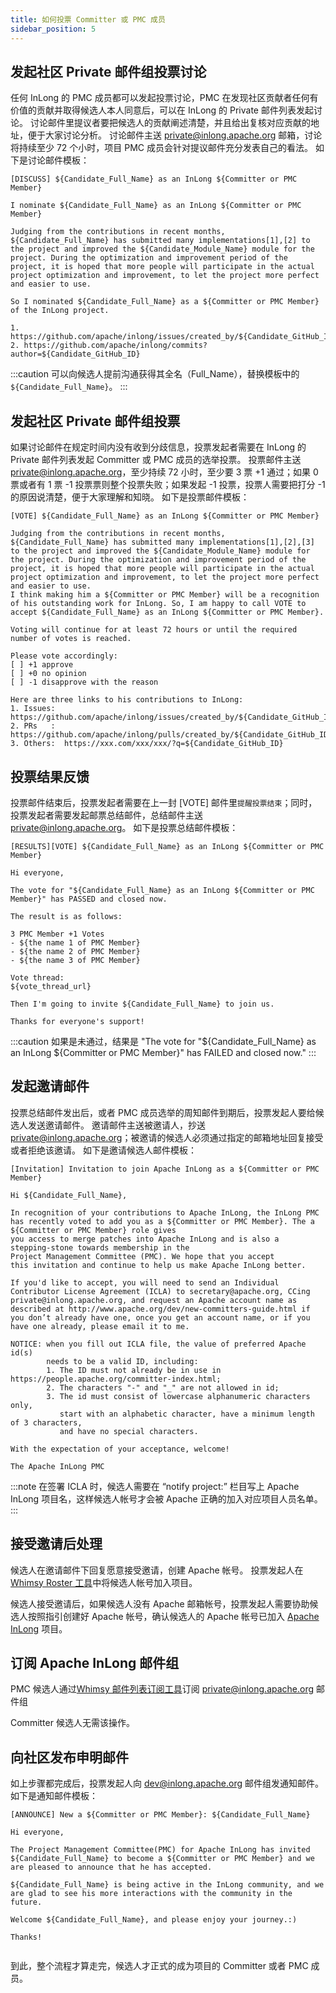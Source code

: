 ```yaml
---
title: 如何投票 Committer 或 PMC 成员
sidebar_position: 5
---
```


## 发起社区 Private 邮件组投票讨论
任何 InLong 的 PMC 成员都可以发起投票讨论，PMC 在发现社区贡献者任何有价值的贡献并取得候选人本人同意后，可以在 InLong 的 Private 邮件列表发起讨论。
讨论邮件里提议者要把候选人的贡献阐述清楚，并且给出复核对应贡献的地址，便于大家讨论分析。
讨论邮件主送 private@inlong.apache.org 邮箱，讨论将持续至少 72 个小时，项目 PMC 成员会针对提议邮件充分发表自己的看法。
如下是讨论邮件模板：
```shell
[DISCUSS] ${Candidate_Full_Name} as an InLong ${Committer or PMC Member}
 
I nominate ${Candidate_Full_Name} as an InLong ${Committer or PMC Member}

Judging from the contributions in recent months, ${Candidate_Full_Name} has submitted many implementations[1],[2] to the project and improved the ${Candidate_Module_Name} module for the project. During the optimization and improvement period of the project, it is hoped that more people will participate in the actual project optimization and improvement, to let the project more perfect and easier to use.
 
So I nominated ${Candidate_Full_Name} as a ${Committer or PMC Member} of the InLong project.
 
1. https://github.com/apache/inlong/issues/created_by/${Candidate_GitHub_ID} 
2. https://github.com/apache/inlong/commits?author=${Candidate_GitHub_ID}
```

:::caution
可以向候选人提前沟通获得其全名（Full_Name），替换模板中的 `${Candidate_Full_Name}`。
:::

## 发起社区 Private 邮件组投票
如果讨论邮件在规定时间内没有收到分歧信息，投票发起者需要在 InLong 的 Private 邮件列表发起 Committer 或 PMC 成员的选举投票。
投票邮件主送 private@inlong.apache.org，至少持续 72 小时，至少要 3 票 +1 通过；如果 0 票或者有 1 票 -1 投票票则整个投票失败；如果发起 -1 投票，投票人需要把打分 -1 的原因说清楚，便于大家理解和知晓。
如下是投票邮件模板：
```shell
[VOTE] ${Candidate_Full_Name} as an InLong ${Committer or PMC Member}
 
Judging from the contributions in recent months, ${Candidate_Full_Name} has submitted many implementations[1],[2],[3] to the project and improved the ${Candidate_Module_Name} module for the project. During the optimization and improvement period of the project, it is hoped that more people will participate in the actual project optimization and improvement, to let the project more perfect and easier to use.
I think making him a ${Committer or PMC Member} will be a recognition of his outstanding work for InLong. So, I am happy to call VOTE to accept ${Candidate_Full_Name} as an InLong ${Committer or PMC Member}.
 
Voting will continue for at least 72 hours or until the required number of votes is reached.

Please vote accordingly:
[ ] +1 approve
[ ] +0 no opinion
[ ] -1 disapprove with the reason  
  
Here are three links to his contributions to InLong:
1. Issues: https://github.com/apache/inlong/issues/created_by/${Candidate_GitHub_ID}
2. PRs   : https://github.com/apache/inlong/pulls/created_by/${Candidate_GitHub_ID}
3. Others:  https://xxx.com/xxx/xxx/?q=${Candidate_GitHub_ID}
```

## 投票结果反馈
投票邮件结束后，投票发起者需要在上一封 [VOTE] 邮件里`提醒投票结束`；同时，投票发起者需要发起邮票总结邮件，总结邮件主送 private@inlong.apache.org。
如下是投票总结邮件模板：
```shell
[RESULTS][VOTE] ${Candidate_Full_Name} as an InLong ${Committer or PMC Member}

Hi everyone,

The vote for "${Candidate_Full_Name} as an InLong ${Committer or PMC Member}" has PASSED and closed now.

The result is as follows:

3 PMC Member +1 Votes
- ${the name 1 of PMC Member}
- ${the name 2 of PMC Member}
- ${the name 3 of PMC Member}

Vote thread:
${vote_thread_url}

Then I'm going to invite ${Candidate_Full_Name} to join us.

Thanks for everyone's support!   
```

:::caution
如果是未通过，结果是 "The vote for "${Candidate_Full_Name} as an InLong ${Committer or PMC Member}" has FAILED and closed now."
:::

## 发起邀请邮件
投票总结邮件发出后，或者 PMC 成员选举的周知邮件到期后，投票发起人要给候选人发送邀请邮件。
邀请邮件主送被邀请人，抄送 private@inlong.apache.org；被邀请的候选人必须通过指定的邮箱地址回复接受或者拒绝该邀请。
如下是邀请候选人邮件模板：
```shell
[Invitation] Invitation to join Apache InLong as a ${Committer or PMC Member}

Hi ${Candidate_Full_Name},

In recognition of your contributions to Apache InLong, the InLong PMC
has recently voted to add you as a ${Committer or PMC Member}. The a ${Committer or PMC Member} role gives
you access to merge patches into Apache InLong and is also a
stepping-stone towards membership in the
Project Management Committee (PMC). We hope that you accept
this invitation and continue to help us make Apache InLong better.

If you'd like to accept, you will need to send an Individual
Contributor License Agreement (ICLA) to secretary@apache.org, CCing
private@inlong.apache.org, and request an Apache account name as
described at http://www.apache.org/dev/new-committers-guide.html if
you don’t already have one, once you get an account name, or if you
have one already, please email it to me.

NOTICE: when you fill out ICLA file, the value of preferred Apache id(s)
        needs to be a valid ID, including:
        1. The ID must not already be in use in https://people.apache.org/committer-index.html;
        2. The characters "-" and "_" are not allowed in id;
        3. The id must consist of lowercase alphanumeric characters only,
           start with an alphabetic character, have a minimum length of 3 characters,
           and have no special characters.

With the expectation of your acceptance, welcome!

The Apache InLong PMC
```

:::note
在签署 ICLA 时，候选人需要在 “notify project:” 栏目写上 Apache InLong 项目名，这样候选人帐号才会被 Apache 正确的加入对应项目人员名单。
:::

## 接受邀请后处理
候选人在邀请邮件下回复愿意接受邀请，创建 Apache 帐号。
投票发起人在[Whimsy Roster 工具](https://whimsy.apache.org/roster/committee/inlong)中将候选人帐号加入项目。

候选人接受邀请后，如果候选人没有 Apache 邮箱帐号，投票发起人需要协助候选人按照指引创建好 Apache 帐号，确认候选人的 Apache 帐号已加入 [Apache InLong](http://people.apache.org/phonebook.html?project=inlong) 项目。

## 订阅 Apache InLong 邮件组
PMC 候选人通过[Whimsy 邮件列表订阅工具](https://whimsy.apache.org/committers/subscribe.cgi)订阅 private@inlong.apache.org 邮件组

Committer 候选人无需该操作。

## 向社区发布申明邮件
如上步骤都完成后，投票发起人向 dev@inlong.apache.org 邮件组发通知邮件。
如下是通知邮件模板：
```shell
[ANNOUNCE] New a ${Committer or PMC Member}: ${Candidate_Full_Name}

Hi everyone,

The Project Management Committee(PMC) for Apache InLong has invited ${Candidate_Full_Name} to become a ${Committer or PMC Member} and we are pleased to announce that he has accepted.

${Candidate_Full_Name} is being active in the InLong community, and we are glad to see his more interactions with the community in the future.

Welcome ${Candidate_Full_Name}, and please enjoy your journey.:)

Thanks!
   
```   
 
到此，整个流程才算走完，候选人才正式的成为项目的 Committer 或者 PMC 成员。

